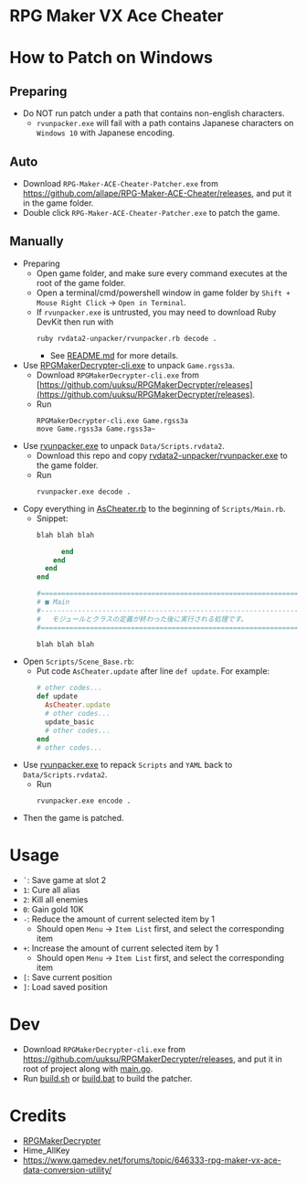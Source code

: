 # RPG Maker VX Ace Cheater

# How to Patch on Windows

## Preparing
- Do NOT run patch under a path that contains non-english characters.
  - `rvunpacker.exe` will fail with a path contains Japanese characters on `Windows 10` with Japanese encoding.

## Auto

- Download `RPG-Maker-ACE-Cheater-Patcher.exe` from https://github.com/allape/RPG-Maker-ACE-Cheater/releases, and put it in
  the game folder.
- Double click `RPG-Maker-ACE-Cheater-Patcher.exe` to patch the game.

## Manually

- Preparing
    - Open game folder, and make sure every command executes at the root of the game folder.
    - Open a terminal/cmd/powershell window in game folder by `Shift + Mouse Right Click` -> `Open in Terminal`.
    - If `rvunpacker.exe` is untrusted, you may need to download Ruby DevKit then run with
      ```shell
      ruby rvdata2-unpacker/rvunpacker.rb decode .
      ```
        - See [README.md](rvdata2-unpacker/README.md) for more details.
- Use [RPGMakerDecrypter-cli.exe](https://github.com/uuksu/RPGMakerDecrypter) to unpack `Game.rgss3a`.
    - Download `RPGMakerDecrypter-cli.exe`
      from [https://github.com/uuksu/RPGMakerDecrypter/releases](https://github.com/uuksu/RPGMakerDecrypter/releases).
    - Run
      ```shell
      RPGMakerDecrypter-cli.exe Game.rgss3a
      move Game.rgss3a Game.rgss3a~
      ```
- Use [rvunpacker.exe](rvdata2-unpacker/rvunpacker.exe) to unpack `Data/Scripts.rvdata2`.
    - Download this repo and copy [rvdata2-unpacker/rvunpacker.exe](rvdata2-unpacker/rvunpacker.exe) to the
      game folder.
    - Run
      ```shell
      rvunpacker.exe decode .
      ```
- Copy everything in [AsCheater.rb](AsCheater.rb) to the beginning of `Scripts/Main.rb`.
    - Snippet:
      ```ruby
      blah blah blah
      
            end
          end
        end
      end
      
      #==============================================================================
      # ■ Main
      #------------------------------------------------------------------------------
      # 　モジュールとクラスの定義が終わった後に実行される処理です。
      #==============================================================================
      
      blah blah blah
      ```
- Open `Scripts/Scene_Base.rb`:
    - Put code `AsCheater.update` after line `def update`. For example:
      ```ruby
      # other codes...
      def update
        AsCheater.update
        # other codes...
        update_basic
        # other codes...
      end
      # other codes...
      ```
- Use [rvunpacker.exe](rvdata2-unpacker/rvunpacker.exe) to repack `Scripts` and `YAML` back to `Data/Scripts.rvdata2`.
    - Run
      ```shell
      rvunpacker.exe encode .
      ```
- Then the game is patched.

# Usage

- `` ` ``: Save game at slot 2
- `1`: Cure all alias
- `2`: Kill all enemies
- `0`: Gain gold 10K
- `-`: Reduce the amount of current selected item by 1
    - Should open `Menu` -> `Item List` first, and select the corresponding item
- `+`: Increase the amount of current selected item by 1
    - Should open `Menu` -> `Item List` first, and select the corresponding item
- `[`: Save current position
- `]`: Load saved position

# Dev

- Download `RPGMakerDecrypter-cli.exe` from https://github.com/uuksu/RPGMakerDecrypter/releases, and put it in root of
  project along
  with [main.go](main.go).
- Run [build.sh](build.sh) or [build.bat](build.bat) to build the patcher.

# Credits

- [RPGMakerDecrypter](https://github.com/uuksu/RPGMakerDecrypter)
- Hime_AllKey
- https://www.gamedev.net/forums/topic/646333-rpg-maker-vx-ace-data-conversion-utility/
